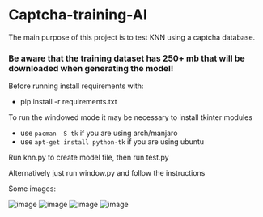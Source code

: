 # Captcha-training-AI
The main purpose of this project is to test KNN using a captcha database.

### __Be aware that the training dataset has 250+ mb that will be downloaded when generating the model!__

Before running install requirements with:
   * pip install -r requirements.txt

To run the windowed mode it may be necessary to install tkinter modules
   * use `pacman -S tk` if you are using arch/manjaro
   * use `apt-get install python-tk` if you are using ubuntu

Run knn.py to create model file, then run test.py

Alternatively just run window.py and follow the instructions

Some images:

![image](https://user-images.githubusercontent.com/18668585/66679747-5b4a3800-ec45-11e9-9f48-cc23d8f70801.png)
![image](https://user-images.githubusercontent.com/18668585/66679759-643b0980-ec45-11e9-8acd-534419ca3b00.png)
![image](https://user-images.githubusercontent.com/18668585/66679792-787f0680-ec45-11e9-85d2-130ea5ef989f.png)
![image](https://user-images.githubusercontent.com/18668585/66679843-92204e00-ec45-11e9-8662-af4c52975599.png)
